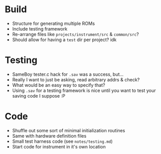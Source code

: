 # Build

* Structure for generating multiple ROMs
* Include testing framework
* Re-arrange files like `projects/instrument/src` & `common/src`?
* Should allow for having a `test` dir per project? idk

# Testing

* SameBoy tester.c hack for `.sav` was a success, but...
* Really I want to just be asking, read arbitrary addrs & check?
* What would be an easy way to specify that?
* Using `.sav` for a testing framework is nice until you want to test your saving code I suppose :P

# Code

* Shuffle out some sort of minimal initialization routines
* Same with hardware definition files
* Small test harness code (see `notes/testing.md`)
* Start code for instrument in it's own location

